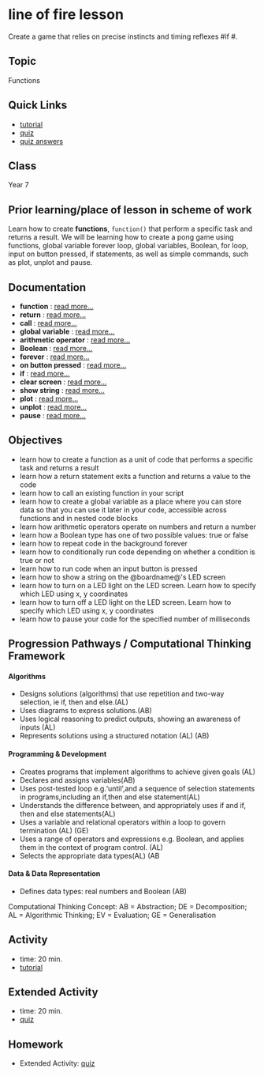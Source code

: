 # line of fire lesson

Create a game that relies on precise instincts and timing reflexes #if #.

## Topic

Functions

## Quick Links

* [tutorial](/lessons/line-of-fire/tutorial)
* [quiz](/lessons/line-of-fire/quiz)
* [quiz answers](/lessons/line-of-fire/quiz-answers)

## Class

Year 7

## Prior learning/place of lesson in scheme of work

Learn how to create **functions**, `function()` that perform a specific task and returns a result. We will be learning how to create a pong game using functions, global variable forever loop, global variables, Boolean, for loop, input on button pressed, if statements, as well as simple commands, such as plot, unplot and pause.

## Documentation

* **function** : [read more...](/js/function)
* **return** : [read more...](/js/return)
* **call** : [read more...](/js/call)
* **global variable** : [read more...](/js/data)
* **arithmetic operator** : [read more...](/reference/types/number)
* **Boolean** : [read more...](/reference/types/boolean)
* **forever** : [read more...](/reference/basic/forever)
* **on button pressed** : [read more...](/reference/input/on-button-pressed)
* **if** : [read more...](/reference/logic/if)
* **clear screen** : [read more...](/reference/basic/clear-screen)
* **show string** : [read more...](/reference/basic/show-string)
* **plot** : [read more...](/reference/led/plot)
* **unplot** : [read more...](/reference/led/unplot)
* **pause** : [read more...](/reference/basic/pause)

## Objectives

* learn how to create a function as a unit of code that performs a specific task and returns a result
* learn how a return statement exits a function and returns a value to the code
* learn how to call an existing function in your script
* learn how to create a global variable as a place where you can store data so that you can use it later in your code, accessible across functions and in nested code blocks
* learn how arithmetic operators operate on numbers and return a number
* learn how a Boolean type has one of two possible values: true or false
* learn how to repeat code in the background forever
* learn how to conditionally run code depending on whether a condition is true or not
* learn how to run code when an input button is pressed
* learn how to show a string on the @boardname@'s LED screen
* learn how to turn on a LED light on the LED screen. Learn how to specify which LED using x, y coordinates
* learn how to turn off a LED light on the LED screen. Learn how to specify which LED using x, y coordinates
* learn how to pause your code for the specified number of milliseconds

## Progression Pathways / Computational Thinking Framework

#### Algorithms

* Designs solutions (algorithms) that use repetition and two-way  selection, ie if, then and else.(AL)
* Uses diagrams to express solutions.(AB)
*  Uses logical reasoning to predict  outputs, showing an awareness of inputs (AL)
* Represents solutions using a structured notation (AL) (AB)

#### Programming & Development

* Creates programs that implement algorithms to achieve given goals (AL)
*  Declares and assigns variables(AB)
* Uses post-tested loop e.g.‘until’,and a sequence of selection statements in programs,including an if,then and else statement(AL)
* Understands the difference between, and appropriately uses if and if, then and else statements(AL)
* Uses a variable and relational operators within a loop to govern termination (AL) (GE)
* Uses a range of operators and expressions e.g. Boolean, and applies them in the context of program control. (AL)
* Selects the appropriate data types(AL) (AB

#### Data & Data Representation

* Defines data types: real numbers and Boolean (AB)

Computational Thinking Concept: AB = Abstraction; DE = Decomposition; AL = Algorithmic Thinking; EV = Evaluation; GE = Generalisation

## Activity

* time: 20 min.
* [tutorial](/lessons/line-of-fire/tutorial)

## Extended Activity

* time: 20 min.
* [quiz](/lessons/line-of-fire/quiz)

## Homework

* Extended Activity: [quiz](/lessons/line-of-fire/quiz)

